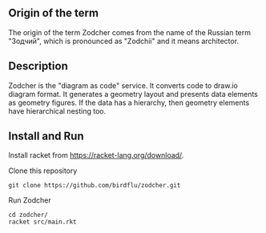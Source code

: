 ## Origin of the term

The origin of the term Zodcher comes from the name of the Russian term "Зодчий", which is pronounced as "Zodchii" and it means architector.

## Description
Zodcher is the "diagram as code" service. It converts code to draw.io diagram format.
It generates a geometry layout and presents data elements as geometry figures. 
If the data has a hierarchy, then geometry elements have hierarchical nesting too.

## Install and Run
Install racket from https://racket-lang.org/download/.

Clone this repository

```
git clone https://github.com/birdflu/zodcher.git
```

Run Zodcher
```
cd zodcher/
racket src/main.rkt
``` 
  


